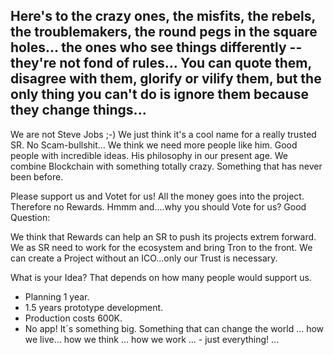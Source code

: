 Here's to the crazy ones, the misfits, the rebels, the troublemakers, the round pegs in the square holes... the ones who see things differently -- they're not fond of rules... You can quote them, disagree with them, glorify or vilify them, but the only thing you can't do is ignore them because they change things...
---
We are not Steve Jobs ;-) We just think it's a cool name for a really trusted SR. No Scam-bullshit...
We think we need more people like him. Good people with incredible ideas. His philosophy in our present age. We combine Blockchain with something totally crazy. Something that has never been before. 

Please support us and Votet for us! All the money goes into the project. Therefore no Rewards. Hmmm and....why you should Vote for us? Good Question:

We think that Rewards can help an SR to push its projects extrem forward. We as SR need to work for the ecosystem and bring Tron to the front. We can create a Project without an ICO...only our Trust is necessary.

What is your Idea? That depends on how many people would support us. 
- Planning 1 year. 
- 1.5 years prototype development. 
- Production costs 600K. 
- No app! 
It´s something big. Something that can change the world ... how we live... how we think ... how we work ... - just everything! ...
